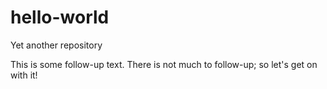 hello-world
===========

Yet another repository

This is some follow-up text.
There is not much to follow-up; so let's get on with it!
